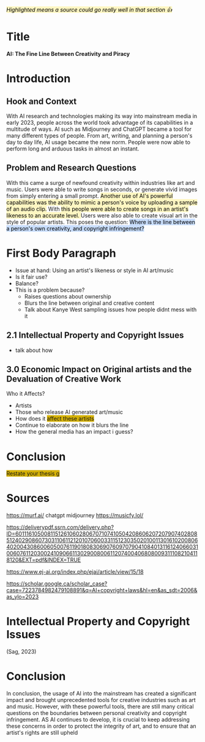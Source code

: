 ```table-of-contents
```
<mark style="background: #FFF3A3A6;">*Highlighted means a source could go really well in that section 👍*</mark>
# Title
**AI: The Fine Line Between Creativity and Piracy** 

# Introduction
## Hook and Context
With AI research and technologies making its way into mainstream media in early 2023, people across the world took advantage of its capabilities in a multitude of ways. AI such as Midjourney and ChatGPT became a tool for many different types of people. From art, writing, and planning a person's day to day life, AI usage became the new norm. People were now able to perform long and arduous tasks in almost an instant. 

## Problem and Research Questions
With this came a surge of newfound creativity within industries like art and music. Users were able to write songs in seconds, or generate vivid images from simply entering a small prompt. <mark style="background: #FFF3A3A6;">Another use of AI's powerful capabilities was the ability to mimic a person's voice by uploading a sample of an audio clip.</mark> With <mark style="background: #FFF3A3A6;">this people were able to create songs in an artist's likeness to an accurate level. </mark>Users were also able to create visual art in the style of popular artists. This poses the question: <mark style="background: #ADCCFFA6;">Where is the line between a person's own creativity, and copyright infringement?</mark>

# First Body Paragraph
- Issue at hand: Using an artist's likeness or style in AI art/music
- Is it fair use?
- Balance?
- This is a problem because? 
	- Raises questions about ownership 
	- Blurs the line between original and creative content
	- Talk about Kanye West sampling issues how people didnt mess with it
## 2.1 Intellectual Property and Copyright Issues
- talk about how 

## 3.0 Economic Impact on Original artists and the Devaluation of Creative Work


Who it Affects?
- Artists 
- Those who release AI generated art/music
- How does it <span style="background:#d4b106">affect these artists</span>
- Continue to elaborate on how it blurs the line
- How the general media has an impact i guess?

# Conclusion
<span style="background:#d4b106">Restate your thesis g</span>


# Sources

https://murf.ai/ 
chatgpt 
midjourney
https://musicfy.lol/

https://deliverypdf.ssrn.com/delivery.php?ID=601116105008115126106028067071074105042086062072079074028085124029086073031106112120107060033115123035020100113016102008064020043086006050076119018083069076097079041084013116124066031006076112030024109066113029008006112074004068080093111082104118120&EXT=pdf&INDEX=TRUE 

https://www.ej-ai.org/index.php/ejai/article/view/15/18

https://scholar.google.ca/scholar_case?case=7223784982479108891&q=AI+copyright+laws&hl=en&as_sdt=2006&as_ylo=2023



# Intellectual Property and Copyright Issues
(Sag, 2023) 






# Conclusion
In conclusion, the usage of AI into the mainstream has created a significant impact and brought unprecedented tools for creative industries such as art and music. However, with these powerful tools, there are still many critical questions on the boundaries between personal creativity and copyright infringement. AS AI continues to develop, it is crucial to keep addressing these concerns in order to protect the integrity of art, and to ensure that an artist's rights are still upheld